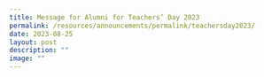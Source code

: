 ```yaml
---
title: Message for Alumni for Teachers’ Day 2023
permalink: /resources/announcements/permalink/teachersday2023/
date: 2023-08-25
layout: post
description: ""
image: ""
---
```

